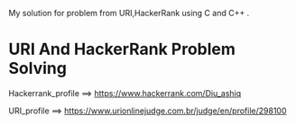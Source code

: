 My solution for problem from URI,HackerRank using C and C++ .

# URI And HackerRank Problem Solving

Hackerrank_profile ==> https://www.hackerrank.com/Diu_ashiq

URI_profile ==> https://www.urionlinejudge.com.br/judge/en/profile/298100
